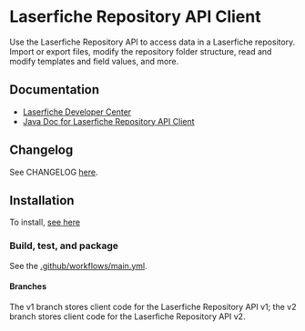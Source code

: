# Laserfiche Repository API Client

Use the Laserfiche Repository API to access data in a Laserfiche repository. Import or export files, modify the repository folder structure, read and modify templates and field values, and more.

## Documentation

- [Laserfiche Developer Center](https://developer.laserfiche.com/)
- [Java Doc for Laserfiche Repository API Client](https://laserfiche.github.io/lf-repository-api-client-java/docs/v2)

## Changelog

See CHANGELOG [here](https://github.com/Laserfiche/lf-repository-api-client-java/blob/HEAD/CHANGELOG.md).

## Installation

To install, [see here](https://central.sonatype.com/artifact/com.laserfiche/lf-repository-api-client/)

### Build, test, and package

See the [.github/workflows/main.yml](https://github.com/Laserfiche/lf-repository-api-client-java/blob/HEAD/.github/workflows/main.yml).

#### Branches
The v1 branch stores client code for the Laserfiche Repository API v1; the v2 branch stores client code for the Laserfiche Repository API v2.